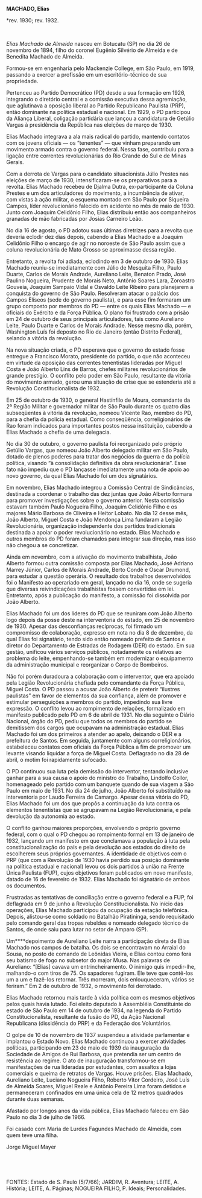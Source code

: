 **MACHADO, Elias**

\*rev. 1930; rev. 1932.

 

*Elias Machado de Almeida* nasceu em Botucatu (SP) no dia 26 de novembro
de 1894, filho do coronel Eugênio Silvério de Almeida e de Benedita
Machado de Almeida.

Formou-se em engenharia pelo Mackenzie College, em São Paulo, em 1919,
passando a exercer a profissão em um escritório-técnico de sua
propriedade.

Pertenceu ao Partido Democrático (PD) desde a sua formação em 1926,
integrando o diretório central e a comissão executiva dessa agremiação,
que aglutinava a oposição liberal ao Partido Republicano Paulista (PRP),
então dominante na política estadual e nacional. Em 1929, o PD
participou da Aliança Liberal, coligação partidária que lançou a
candidatura de Getúlio Vargas à presidência da República nas eleições de
março de 1930.

Elias Machado integrava a ala mais radical do partido, mantendo contatos
com os jovens oficiais — os “tenentes” — que vinham preparando um
movimento armado contra o governo federal. Nessa fase, contribuiu para a
ligação entre correntes revolucionárias do Rio Grande do Sul e de Minas
Gerais.

Com a derrota de Vargas para o candidato situacionista Júlio Prestes nas
eleições de março de 1930, intensificaram-se os preparativos para a
revolta. Elias Machado recebeu de Djalma Dutra, ex-participante da
Coluna Prestes e um dos articuladores do movimento, a incumbência de
ativar, com vistas à ação militar, o esquema montado em São Paulo por
Siqueira Campos, líder revolucionário falecido em acidente no mês de
maio de 1930. Junto com Joaquim Celidônio Filho, Elias distribuiu então
aos companheiros granadas de mão fabricadas por Josias Carneiro Leão.

No dia 16 de agosto, o PD adotou suas últimas diretrizes para a revolta
que deveria eclodir dez dias depois, cabendo a Elias Machado e a Joaquim
Celidônio Filho o encargo de agir no noroeste de São Paulo assim que a
coluna revolucionária de Mato Grosso se aproximasse dessa região.

Entretanto, a revolta foi adiada, eclodindo em 3 de outubro de 1930.
Elias Machado reuniu-se imediatamente com Júlio de Mesquita Filho, Paulo
Duarte, Carlos de Morais Andrade, Aureliano Leite, Benaton Prado, José
Paulino Nogueira, Prudente de Morais Neto, Antônio Soares Lara,
Zoroastro Gouveia, Joaquim Sampaio Vidal e Osvaldo Leite Ribeiro para
planejarem a conquista do governo de São Paulo. Resolveram atacar o
palácio dos Campos Elíseos (sede do governo paulista), e para esse fim
formaram um grupo composto por membros do PD — entre os quais Elias
Machado — e oficiais do Exército e da Força Pública. O plano foi
frustrado com a prisão em 24 de outubro de seus principais
articuladores, tais como Aureliano Leite, Paulo Duarte e Carlos de
Morais Andrade. Nesse mesmo dia, porém, Washington Luís foi deposto no
Rio de Janeiro (então Distrito Federal), selando a vitória da revolução.

Na nova situação criada, o PD esperava que o governo do estado fosse
entregue a Francisco Morato, presidente do partido, o que não aconteceu
em virtude da oposição das correntes tenentistas lideradas por Miguel
Costa e João Alberto Lins de Barros, chefes militares revolucionários de
grande prestígio. O conflito pelo poder em São Paulo, resultante da
vitória do movimento armado, gerou uma situação de crise que se
estenderia até a Revolução Constitucionalista de 1932.

Em 25 de outubro de 1930, o general Hastínfilo de Moura, comandante da
2ª Região Militar e governador militar de São Paulo durante os quatro
dias subseqüentes à vitória da revolução, nomeou Vicente Rao, membro do
PD, para a chefia da polícia estadual. Como conseqüência,
correligionários de Rao foram indicados para importantes postos nessa
instituição, cabendo a Elias Machado a chefia de uma delegacia.

No dia 30 de outubro, o governo paulista foi reorganizado pelo próprio
Getúlio Vargas, que nomeou João Alberto delegado militar em São Paulo,
dotado de plenos poderes para tratar dos negócios da guerra e da polícia
política, visando “à consolidação definitiva da obra revolucionária”.
Esse fato não impediu que o PD lançasse imediatamente uma nota de apoio
ao novo governo, da qual Elias Machado foi um dos signatários.

Em novembro, Elias Machado integrou a Comissão Central de Sindicâncias,
destinada a coordenar o trabalho das dez juntas que João Alberto formara
para promover investigações sobre o governo anterior. Nesta comissão
estavam também Paulo Nogueira Filho, Joaquim Celidônio Filho e os
majores Mário Barbosa de Oliveira e Heitor Lobato. No dia 12 desse mês,
João Alberto, Miguel Costa e João Mendonça Lima fundaram a Legião
Revolucionária, organização independente dos partidos tradicionais
destinada a apoiar o poder revolucionário no estado. Elias Machado e
outros membros do PD foram chamados para integrar sua direção, mas isso
não chegou a se concretizar.

Ainda em novembro, com a ativação do movimento trabalhista, João Alberto
formou outra comissão composta por Elias Machado, José Adriano Marrey
Júnior, Carlos de Morais Andrade, Berto Condé e Oscar Drumond, para
estudar a questão operária. O resultado dos trabalhos desenvolvidos foi
o Manifesto ao operariado em geral, lançado no dia 16, onde se sugeria
que diversas reivindicações trabalhistas fossem convertidas em lei.
Entretanto, após a publicação do manifesto, a comissão foi dissolvida
por João Alberto.

Elias Machado foi um dos líderes do PD que se reuniram com João Alberto
logo depois da posse deste na interventoria do estado, em 25 de novembro
de 1930. Apesar das desconfianças recíprocas, foi firmado um compromisso
de colaboração, expresso em nota no dia 8 de dezembro, da qual Elias foi
signatário, tendo sido então nomeado prefeito de Santos e diretor do
Departamento de Estradas de Rodagem (DER) do estado. Em sua gestão,
unificou vários serviços públicos, notadamente os relativos ao problema
do leite, empenhando-se também em modernizar o equipamento da
administração municipal e reorganizar o Corpo de Bombeiros.

Não foi porém duradoura a colaboração com o interventor, que era apoiado
pela Legião Revolucionária chefiada pelo comandante da Força Pública,
Miguel Costa. O PD passou a acusar João Alberto de preterir “ilustres
paulistas” em favor de elementos da sua confiança, além de promover e
estimular perseguições a membros do partido, impedindo sua livre
expressão. O conflito levou ao rompimento de relações, formalizado em
manifesto publicado pelo PD em 6 de abril de 1931. No dia seguinte o
Diário Nacional, órgão do PD, pediu que todos os membros do partido se
demitissem dos cargos que ocupavam na administração estadual. Elias
Machado foi um dos primeiros a atender ao apelo, deixando o DER e a
prefeitura de Santos. Em seguida, juntamente com alguns
correligionários, estabeleceu contatos com oficiais da Força Pública a
fim de promover um levante visando liquidar a força de Miguel Costa.
Deflagrado no dia 28 de abril, o motim foi rapidamente sufocado.

O PD continuou sua luta pela demissão do interventor, tentando inclusive
ganhar para a sua causa o apoio do ministro do Trabalho, Lindolfo
Collor, homenageado pelo partido com um banquete quando de sua viagem a
São Paulo em maio de 1931. No dia 24 de julho, João Alberto foi
substituído na interventoria por Laudo Ferreira de Camargo. Apesar dessa
vitória do PD, Elias Machado foi um dos que propôs a continuação da luta
contra os elementos tenentistas que se agrupavam na Legião
Revolucionária, e pela devolução da autonomia ao estado.

O conflito ganhou maiores proporções, envolvendo o próprio governo
federal, com o qual o PD chegou ao rompimento formal em 13 de janeiro de
1932, lançando um manifesto em que conclamava a população à luta pela
constitucionalização do país e pela devolução aos estados do direito de
escolherem seus próprios governantes. A identidade de objetivos com o
PRP (que com a Revolução de 1930 havia perdido sua posição dominante na
política estadual e nacional) levou os dois partidos à união na Frente
Única Paulista (FUP), cujos objetivos foram publicados em novo
manifesto, datado de 16 de fevereiro de 1932. Elias Machado foi
signatário de ambos os documentos.

Frustradas as tentativas de conciliação entre o governo federal e a FUP,
foi deflagrada em 9 de junho a Revolução Constitucionalista. No início
das operações, Elias Machado participou da ocupação da estação
telefônica. Depois, alistou-se como soldado no Batalhão Piratininga,
sendo requisitado pelo comando geral das tropas rebeldes e nomeado
delegado técnico de Santos, de onde saiu para lutar no setor de Amparo
(SP).

Um****depoimento de Aureliano Leite narra a participação direta de Elias
Machado nos campos de batalha. Os dois se encontravam no Arraial do
Sousa, no posto de comando de Leônidas Vieira, e Elias contou como fora
seu batismo de fogo no subsetor do major Musa. Nas palavras de
Aureliano: “[Elias] cavava um entrincheiramento. O inimigo quis
impedir-lhe, malhando-o com tiros de 75. Os sapadores fugiram. Ele teve
que contê-los um a um e fazê-los retornar. Três morreram, dois
enlouqueceram, vários se feriram.” Em 2 de outubro de 1932, o movimento
foi derrotado.

Elias Machado retornou mais tarde à vida política com os mesmos
objetivos pelos quais havia lutado. Foi eleito deputado à Assembléia
Constituinte do estado de São Paulo em 14 de outubro de 1934, na legenda
do Partido Constitucionalista, resultante da fusão do PD, da Ação
Nacional Republicana (dissidência do PRP) e da Federação dos
Voluntários.

O golpe de 10 de novembro de 1937 suspendeu a atividade parlamentar e
implantou o Estado Novo. Elias Machado continuou a exercer atividades
políticas, participando em 23 de maio de 1939 da inauguração da
Sociedade de Amigos de Rui Barbosa, que pretendia ser um centro de
resistência ao regime. O ato de inauguração transformou-se em
manifestações de rua lideradas por estudantes, com assaltos a lojas
comerciais e queima de retratos de Vargas. Houve prisões. Elias Machado,
Aureliano Leite, Luciano Nogueira Filho, Roberto Vítor Cordeiro, José
Luís de Almeida Soares, Miguel Reale e Antônio Pereira Lima foram
detidos e permaneceram confinados em uma única cela de 12 metros
quadrados durante duas semanas.

Afastado por longos anos da vida pública, Elias Machado faleceu em São
Paulo no dia 3 de julho de 1966.

Foi casado com Maria de Lurdes Fagundes Machado de Almeida, com quem
teve uma filha.

Jorge Miguel Mayer

 

 

FONTES: Estado de S. Paulo (5/7/66); JARDIM, R. Aventura; LEITE, A.
História; LEITE, A. Páginas; NOGUEIRA FILHO, P. Ideais; Personalidades.

 
